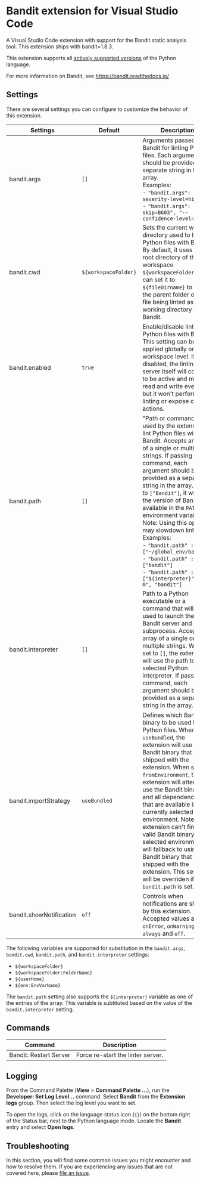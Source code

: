 # Bandit extension for Visual Studio Code

A Visual Studio Code extension with support for the Bandit static analysis tool. This extension ships with bandit=1.8.3.

This extension supports all [actively supported versions](https://devguide.python.org/#status-of-python-branches) of the Python language.

For more information on Bandit, see https://bandit.readthedocs.io/

## Settings

There are several settings you can configure to customize the behavior of this extension.

| Settings | Default | Description |
| ----------------------- | -------------------------------------------------------------------------------------------------------------------------------------- | --------------------------------------------------------------------------------------------------------------------------------------------------------------------------------------------------------------------------------------------------------------------------------------------------------------------------------------------------------------------------------------------------------------------------------------------------------------------------------------------------------------------------------------------------------------------------------------------------------------------------------- |
| bandit.args | `[]` | Arguments passed to Bandit for linting Python files. Each argument should be provided as a separate string in the array. <br> Examples: <br>- `"bandit.args": ["--severity-level=high"]` <br> - `"bandit.args": ["--skip=B603", "--confidence-level=high"]` |
| bandit.cwd | `${workspaceFolder}` | Sets the current working directory used to lint Python files with Bandit. By default, it uses the root directory of the workspace `${workspaceFolder}`. You can set it to `${fileDirname}` to use the parent folder of the file being linted as the working directory for Bandit. |
| bandit.enabled | `true` | Enable/disable linting Python files with Bandit. This setting can be applied globally or at the workspace level. If disabled, the linting server itself will continue to be active and monitor read and write events, but it won't perform linting or expose code actions. |
| bandit.path | `[]` | "Path or command to be used by the extension to lint Python files with Bandit. Accepts an array of a single or multiple strings. If passing a command, each argument should be provided as a separate string in the array. If set to `["Bandit"]`, it will use the version of Bandit available in the `PATH` environment variable. Note: Using this option may slowdown linting. <br>Examples: <br>- `"bandit.path" : ["~/global_env/bandit"]` <br>- `"bandit.path" : ["bandit"]` <br>- `"bandit.path" : ["${interpreter}", "-m", "bandit"]` |
| bandit.interpreter | `[]` | Path to a Python executable or a command that will be used to launch the Bandit server and any subprocess. Accepts an array of a single or multiple strings. When set to `[]`, the extension will use the path to the selected Python interpreter. If passing a command, each argument should be provided as a separate string in the array. |
| bandit.importStrategy   | `useBundled` | Defines which Bandit binary to be used to lint Python files. When set to `useBundled`, the extension will use the Bandit binary that is shipped with the extension. When set to `fromEnvironment`, the extension will attempt to use the Bandit binary and all dependencies that are available in the currently selected environment. Note: If the extension can't find a valid Bandit binary in the selected environment, it will fallback to using the Bandit binary that is shipped with the extension. This setting will be overriden if `bandit.path` is set. |
| bandit.showNotification | `off` | Controls when notifications are shown by this extension. Accepted values are `onError`, `onWarning`, `always` and `off`. |

The following variables are supported for substitution in the `bandit.args`, `bandit.cwd`, `bandit.path`, and `bandit.interpreter` settings:

-   `${workspaceFolder}`
-   `${workspaceFolder:FolderName}`
-   `${userHome}`
-   `${env:EnvVarName}`

The `bandit.path` setting also supports the `${interpreter}` variable as one of the entries of the array. This variable is subtituted based on the value of the `bandit.interpreter` setting.

## Commands

| Command                | Description                       |
| ---------------------- | --------------------------------- |
| Bandit: Restart Server | Force re-start the linter server. |

## Logging

From the Command Palette (**View** > **Command Palette ...**), run the **Developer: Set Log Level...** command. Select **Bandit** from the **Extension logs** group. Then select the log level you want to set.

To open the logs, click on the language status icon (`{}`) on the bottom right of the Status bar, next to the Python language mode. Locate the **Bandit** entry and select **Open logs**.

## Troubleshooting

In this section, you will find some common issues you might encounter and how to resolve them. If you are experiencing any issues that are not covered here, please [file an issue](https://github.com/PyCQA/vscode-bandit/issues).
